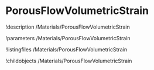 <!-- MOOSE Documentation Stub: Remove this when content is added. -->

# PorousFlowVolumetricStrain
!description /Materials/PorousFlowVolumetricStrain

!parameters /Materials/PorousFlowVolumetricStrain

!listingfiles /Materials/PorousFlowVolumetricStrain

!childobjects /Materials/PorousFlowVolumetricStrain
